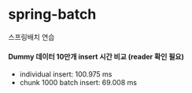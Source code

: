 # spring-batch
스프링배치 연습

#### Dummy 데이터 10만개 insert 시간 비교 (reader 확인 필요)
- individual insert: 100.975 ms
- chunk 1000 batch insert: 69.008 ms
